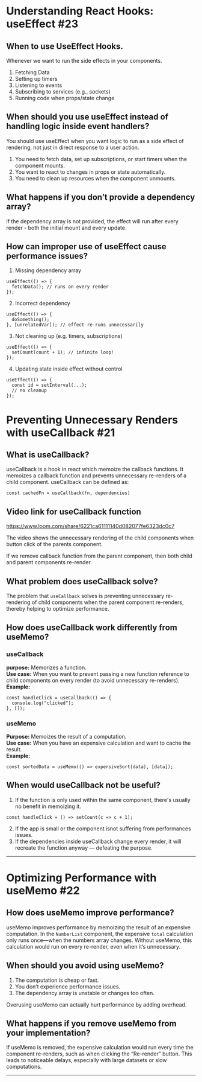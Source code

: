 # Understanding React Hooks: useEffect #23

## When to use UseEffect Hooks.
Whenever we want to run the side effects in your components. 
1. Fetching Data
2. Setting up timers
3. Listening to events
4. Subscribing to services (e.g., sockets)
5. Running code when props/state change

## When should you use useEffect instead of handling logic inside event handlers?
You should use useEffect when you want logic to run as a side effect of rendering, not just in direct response to a user action.
1. You need to fetch data, set up subscriptions, or start timers when the component mounts.
2. You want to react to changes in props or state automatically.
3. You need to clean up resources when the component unmounts.

## What happens if you don’t provide a dependency array?
if the dependency array is not provided, the effect will run after every render - both the initial mount and every update.

## How can improper use of useEffect cause performance issues?
1. Missing dependency array
```
useEffect(() => {
  fetchData(); // runs on every render
});
```

2. Incorrect dependency
```
useEffect(() => {
  doSomething();
}, [unrelatedVar]); // effect re-runs unnecessarily
```

3. Not cleaning up (e.g. timers, subscriptions)
```
useEffect(() => {
  setCount(count + 1); // infinite loop!
});
```

4. Updating state inside effect without control
```
useEffect(() => {
  const id = setInterval(...);
  // no cleanup
});
```

# Preventing Unnecessary Renders with useCallback #21
## What is useCallback?
useCallback is a hook in react which memoize the callback functions. It memoizes a callback function and prevents unnecessary re-renders of a child component.
useCallback can be defined as:
```
const cachedFn = useCallback(fn, dependencies)
```

## Video link for useCallback function 
https://www.loom.com/share/6221ca61111140d082077fe6323dc0c7

The video shows the unnecessary rendering of the child components when button click of the parents component.

If we remove callback function from the parent component, then both child and parent components re-render.

## What problem does useCallback solve?
The problem that `useCallback` solves is preventing unnecessary re-rendering of child components when the parent component re-renders, thereby helping to optimize performance.

## How does useCallback work differently from useMemo?

### useCallback
**purpose:** Memorizes a function.<br>
**Use case:** When you want to prevent passing a new function reference to child components on every render (to avoid unnecessary re-renders).<br>
**Example:**
```
const handleClick = useCallback(() => {
  console.log("clicked");
}, []);
```

### useMemo
**Purpose:** Memoizes the result of a computation.<br>
**Use case:** When you have an expensive calculation and want to cache the result.<br>
**Example:**
```
const sortedData = useMemo(() => expensiveSort(data), [data]);
```

## When would useCallback not be useful?
1. If the function is only used within the same component, there's usually no benefit in memoizing it.
```
const handleClick = () => setCount(c => c + 1);
```

2. If the app is small or the component isnot suffering from performances issues.
3. If the dependencies inside useCallback change every render, it will recreate the function anyway — defeating the purpose.

---

# Optimizing Performance with useMemo #22

## How does useMemo improve performance?
useMemo improves performance by memoizing the result of an expensive computation. In the `NumberList` component, the expensive `total` calculation only runs once—when the numbers array changes. Without useMemo, this calculation would run on every re-render, even when it’s unnecessary.

## When should you avoid using useMemo?
1. The computation is cheap or fast.
2. You don’t experience performance issues.
3. The dependency array is unstable or changes too often.

Overusing useMemo can actually hurt performance by adding overhead.

## What happens if you remove useMemo from your implementation?
If useMemo is removed, the expensive calculation would run every time the component re-renders, such as when clicking the “Re-render” button. This leads to noticeable delays, especially with large datasets or slow computations.

---

